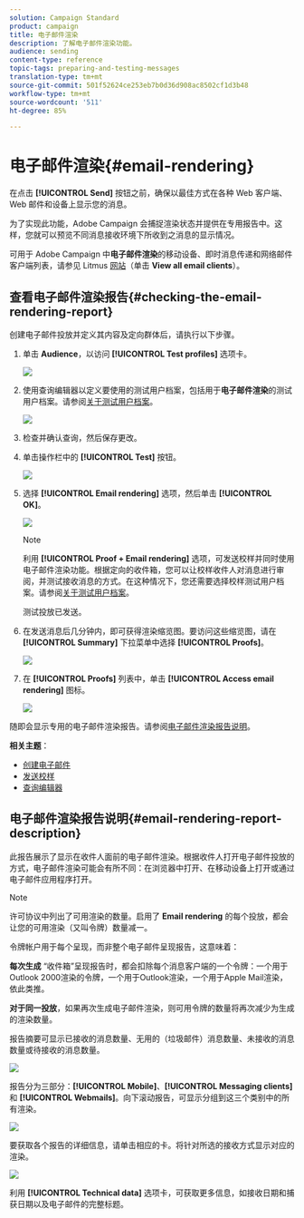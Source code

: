 ```yaml
---
solution: Campaign Standard
product: campaign
title: 电子邮件渲染
description: 了解电子邮件渲染功能。
audience: sending
content-type: reference
topic-tags: preparing-and-testing-messages
translation-type: tm+mt
source-git-commit: 501f52624ce253eb7b0d36d908ac8502cf1d3b48
workflow-type: tm+mt
source-wordcount: '511'
ht-degree: 85%

---
```



# 电子邮件渲染{#email-rendering}

在点击 **[!UICONTROL Send]** 按钮之前，确保以最佳方式在各种 Web 客户端、Web 邮件和设备上显示您的消息。

为了实现此功能，Adobe Campaign 会捕捉渲染状态并提供在专用报告中。这样，您就可以预览不同消息接收环境下所收到之消息的显示情况。

可用于 Adobe Campaign 中&#x200B;**电子邮件渲染**&#x200B;的移动设备、即时消息传递和网络邮件客户端列表，请参见 Litmus [网站](https://litmus.com/email-testing)（单击 **View all email clients**）。

## 查看电子邮件渲染报告{#checking-the-email-rendering-report}

创建电子邮件投放并定义其内容及定向群体后，请执行以下步骤。

1. 单击 **Audience**，以访问 **[!UICONTROL Test profiles]** 选项卡。

   ![](assets/email_rendering_05.png)

1. 使用查询编辑器以定义要使用的测试用户档案，包括用于&#x200B;**电子邮件渲染**&#x200B;的测试用户档案。请参阅[关于测试用户档案](../../audiences/using/managing-test-profiles.md)。

   ![](assets/email_rendering_06.png)

1. 检查并确认查询，然后保存更改。
1. 单击操作栏中的 **[!UICONTROL Test]** 按钮。

   ![](assets/email_rendering_07.png)

1. 选择 **[!UICONTROL Email rendering]** 选项，然后单击 **[!UICONTROL OK]**。

   ![](assets/email_rendering_08.png)

   >[!NOTE]
   >
   >利用 **[!UICONTROL Proof + Email rendering]** 选项，可发送校样并同时使用电子邮件渲染功能。根据定向的收件箱，您可以让校样收件人对消息进行审阅，并测试接收消息的方式。在这种情况下，您还需要选择校样测试用户档案。请参阅[关于测试用户档案](../../audiences/using/managing-test-profiles.md)。

   测试投放已发送。

1. 在发送消息后几分钟内，即可获得渲染缩览图。要访问这些缩览图，请在 **[!UICONTROL Summary]** 下拉菜单中选择 **[!UICONTROL Proofs]**。

   ![](assets/email_rendering_03.png)

1. 在 **[!UICONTROL Proofs]** 列表中，单击 **[!UICONTROL Access email rendering]** 图标。

   ![](assets/email_rendering_04.png)

随即会显示专用的电子邮件渲染报告。请参阅[电子邮件渲染报告说明](#email-rendering-report-description)。

**相关主题**：

* [创建电子邮件](../../channels/using/creating-an-email.md)
* [发送校样](../../sending/using/sending-proofs.md)
* [查询编辑器](../../automating/using/editing-queries.md#about-query-editor)

## 电子邮件渲染报告说明{#email-rendering-report-description}

此报告展示了显示在收件人面前的电子邮件渲染。根据收件人打开电子邮件投放的方式，电子邮件渲染可能会有所不同：在浏览器中打开、在移动设备上打开或通过电子邮件应用程序打开。

>[!NOTE]
>
>许可协议中列出了可用渲染的数量。启用了 **Email rendering** 的每个投放，都会让您的可用渲染（又叫令牌）数量减一。
>
>令牌帐户用于每个呈现，而非整个电子邮件呈现报告，这意味着：
>
>**每次生成** “收件箱”呈现报告时，都会扣除每个消息客户端的一个令牌：一个用于Outlook 2000渲染的令牌，一个用于Outlook渲染，一个用于Apple Mail渲染，依此类推。
>
>**对于同一投放**，如果再次生成电子邮件渲染，则可用令牌的数量将再次减少为生成的渲染数量。


报告摘要可显示已接收的消息数量、无用的（垃圾邮件）消息数量、未接收的消息数量或待接收的消息数量。

![](assets/inbox_rendering_report.png)

报告分为三部分：**[!UICONTROL Mobile]**、**[!UICONTROL Messaging clients]** 和 **[!UICONTROL Webmails]**。向下滚动报告，可显示分组到这三个类别中的所有渲染。

![](assets/inbox_rendering_report_3.png)

要获取各个报告的详细信息，请单击相应的卡。将针对所选的接收方式显示对应的渲染。

![](assets/inbox_rendering_report_2.png)

利用 **[!UICONTROL Technical data]** 选项卡，可获取更多信息，如接收日期和捕获日期以及电子邮件的完整标题。

